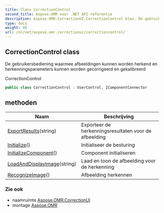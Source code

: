 ```yaml
---
title: Class CorrectionControl
second_title: Aspose.OMR voor .NET API-referentie
description: Aspose.OMR.CorrectionUI.CorrectionControl klas. De gebruikersbediening waarmee afbeeldingen kunnen worden herkend en herkenningsparameters kunnen worden gecorrigeerd en gekalibreerd
type: docs
weight: 40
url: /nl/net/aspose.omr.correctionui/correctioncontrol/
---
```

## CorrectionControl class

De gebruikersbediening waarmee afbeeldingen kunnen worden herkend en herkenningsparameters kunnen worden gecorrigeerd en gekalibreerd

CorrectionControl

```csharp
public class CorrectionControl : UserControl, IComponentConnector
```

## methoden

| Naam | Beschrijving |
| --- | --- |
| [ExportResults](../../aspose.omr.correctionui/correctioncontrol/exportresults/)(string) | Exporteer de herkenningsresultaten voor de afbeelding |
| [Initialize](../../aspose.omr.correctionui/correctioncontrol/initialize/)() | Initialiseer de besturing |
| [InitializeComponent](../../aspose.omr.correctionui/correctioncontrol/initializecomponent/)() | Component initialiseren |
| [LoadAndDisplayImage](../../aspose.omr.correctionui/correctioncontrol/loadanddisplayimage/)(string) | Laad en toon de afbeelding voor de herkenning |
| [RecognizeImage](../../aspose.omr.correctionui/correctioncontrol/recognizeimage/)() | Afbeelding herkennen |

### Zie ook

* naamruimte [Aspose.OMR.CorrectionUI](../../aspose.omr.correctionui/)
* montage [Aspose.OMR](../../)



